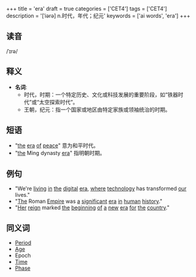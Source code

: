 +++
title = 'era'
draft = true
categories = ['CET4']
tags = ['CET4']
description = '[ˈiərə] n.时代，年代；纪元'
keywords = ['ai words', 'era']
+++

## 读音
/ˈɪrə/

## 释义
- **名词**: 
    - 时代，时期：一个特定历史、文化或科技发展的重要阶段，如“铁器时代”或“太空探索时代”。
    - 王朝，纪元：指一个国家或地区由特定家族或领袖统治的时期。

## 短语
- "[the](/post/the/) [era](/post/era/) [of](/post/of/) [peace](/post/peace/)" 意为和平时代。
- "[the](/post/the/) Ming dynasty [era](/post/era/)" 指明朝时期。

## 例句
- "We're [living](/post/living/) [in](/post/in/) [the](/post/the/) [digital](/post/digital/) [era](/post/era/), [where](/post/where/) [technology](/post/technology/) has transformed [our](/post/our/) lives."
- "[The](/post/the/) Roman [Empire](/post/empire/) was [a](/post/a/) [significant](/post/significant/) [era](/post/era/) [in](/post/in/) [human](/post/human/) [history](/post/history/)."
- "[Her](/post/her/) [reign](/post/reign/) marked [the](/post/the/) [beginning](/post/beginning/) [of](/post/of/) [a](/post/a/) [new](/post/new/) [era](/post/era/) [for](/post/for/) [the](/post/the/) [country](/post/country/)."

## 同义词
- [Period](/post/period/)
- [Age](/post/age/)
- Epoch
- [Time](/post/time/)
- [Phase](/post/phase/)

